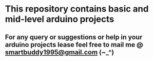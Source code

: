 # This repository contains basic and mid-level arduino projects
## For any query or suggestions or help in your arduino projects lease feel free to mail me @ smartbuddy1995@gmail.com (~_^)